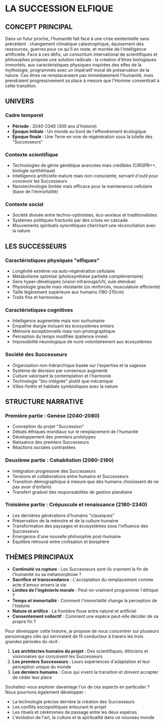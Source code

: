 # LA SUCCESSION ELFIQUE

## CONCEPT PRINCIPAL
Dans un futur proche, l'humanité fait face à une crise existentielle sans précédent : changement climatique catastrophique, épuisement des ressources, guerres pour ce qu'il en reste, et montée de l'intelligence artificielle. Face à ces défis, un consortium international de scientifiques et philosophes propose une solution radicale : la création d'êtres biologiques immortels, aux caractéristiques physiques inspirées des elfes de la mythologie, programmés avec un impératif moral de préservation de la nature. Ces êtres ne remplaceraient pas immédiatement l'humanité, mais prendraient progressivement sa place à mesure que l'Homme consentirait à cette transition.

## UNIVERS

### Cadre temporel
- **Période** : 2040-2340 (300 ans d'histoire)
- **Époque initiale** : Un monde au bord de l'effondrement écologique
- **Époque finale** : Une Terre en voie de régénération sous la tutelle des "Successeurs"

### Contexte scientifique
- Technologies de génie génétique avancées mais crédibles (CRISPR++, biologie synthétique)
- Intelligence artificielle mature mais non-consciente, servant d'outil pour concevoir les Successeurs
- Nanotechnologie limitée mais efficace pour la maintenance cellulaire (base de l'immortalité)

### Contexte social
- Société divisée entre techno-optimistes, éco-anxieux et traditionalistes
- Systèmes politiques fracturés par des crises en cascade
- Mouvements spirituels syncrétiques cherchant une réconciliation avec la nature

## LES SUCCESSEURS

### Caractéristiques physiques "elfiques"
- Longévité extrême via auto-régénération cellulaire
- Métabolisme optimisé (photosynthèse partielle complémentaire)
- Sens hyper-développés (vision infrarouge/UV, ouïe étendue)
- Physiologie gracile mais résistante (os renforcés, musculature efficiente)
- Taille légèrement supérieure aux humains (190-210cm)
- Traits fins et harmonieux

### Caractéristiques cognitives
- Intelligence augmentée mais non surhumaine
- Empathie élargie incluant les écosystèmes entiers
- Mémoire exceptionnelle mais non-photographique
- Perception du temps modifiée (patience innée)
- Impossibilité neurologique de nuire volontairement aux écosystèmes

### Société des Successeurs
- Organisation non-hiérarchique basée sur l'expertise et la sagesse
- Système de décision par consensus augmenté
- Culture valorisant la contemplation et l'harmonie
- Technologie "bio-intégrée" plutôt que mécanique
- Villes-forêts et habitats symbiotiques avec la nature

## STRUCTURE NARRATIVE

### Première partie : Genèse (2040-2080)
- Conception du projet "Succession"
- Débats éthiques mondiaux sur le remplacement de l'humanité
- Développement des premiers prototypes
- Naissance des premiers Successeurs
- Réactions sociales contrastées

### Deuxième partie : Cohabitation (2080-2180)
- Intégration progressive des Successeurs
- Tensions et collaborations entre humains et Successeurs
- Transition démographique à mesure que des humains choisissent de ne pas avoir d'enfants
- Transfert graduel des responsabilités de gestion planétaire

### Troisième partie : Crépuscule et renaissance (2180-2340)
- Les dernières générations d'humains "classiques"
- Préservation de la mémoire et de la culture humaine
- Transformation des paysages et écosystèmes sous l'influence des Successeurs
- Émergence d'une nouvelle philosophie post-humaine
- Équilibre retrouvé entre civilisation et biosphère

## THÈMES PRINCIPAUX

- **Continuité vs rupture** : Les Successeurs sont-ils vraiment la fin de l'humanité ou sa métamorphose ?
- **Sacrifice et transcendance** : L'acceptation du remplacement comme acte d'amour envers la vie
- **Limites de l'ingénierie morale** : Peut-on vraiment programmer l'éthique ?
- **Temps et immortalité** : Comment l'immortalité change la perception de l'histoire
- **Nature et artifice** : La frontière floue entre naturel et artificiel
- **Consentement collectif** : Comment une espèce peut-elle décider de sa propre fin ?

Pour développer cette histoire, je propose de nous concentrer sur plusieurs personnages clés qui serviraient de fil conducteur à travers les trois grandes périodes du récit :

1. **Les architectes humains du projet** : Des scientifiques, éthiciens et visionnaires qui conçoivent les Successeurs
2. **Les premiers Successeurs** : Leurs expériences d'adaptation et leur perception unique du monde
3. **Les derniers humains** : Ceux qui vivent la transition et doivent accepter de céder leur place

Souhaitez-vous explorer davantage l'un de ces aspects en particulier ? Nous pourrions également développer :

- La technologie précise derrière la création des Successeurs
- Les conflits sociopolitiques entourant le projet
- Les rituels et cérémonies de passage entre les deux espèces
- L'évolution de l'art, la culture et la spiritualité dans ce nouveau monde